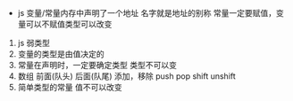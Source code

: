 - js 变量/常量内存中声明了一个地址 名字就是地址的别称
常量一定要赋值，变量可以不赋值类型可以改变
1. js 弱类型
2. 变量的类型是由值决定的
3. 常量在声明时，一定要确定类型 类型不可以变
4. 数组 前面(队头) 后面(队尾) 添加，移除 push pop  shift unshift
5. 简单类型的常量   值不可以改变
